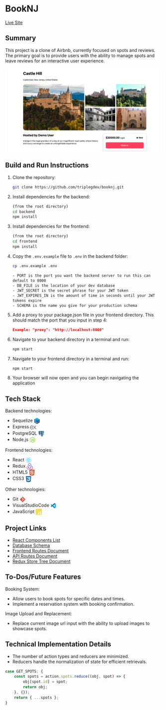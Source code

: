 # BookNJ

[Live Site](https://booknj.onrender.com/)

## Summary

This project is a clone of Airbnb, currently focused on spots and reviews. The primary goal is to provide users with the ability to manage spots and leave reviews for an interactive user experience.

<!-- ## Screenshots -->

![Spot](/frontend/public/images/example.png)

## Build and Run Instructions

1. Clone the repository:

    ```bash
    git clone https://github.com/triplegdev/booknj.git
    ```

2. Install dependencies for the backend:

    ```bash
    (from the root directory)
    cd backend
    npm install
    ```

3. Install dependencies for the frontend:

    ```bash
    (from the root directory)
    cd frontend
    npm install
    ```

4. Copy the `.env.example` file to `.env` in the backend folder:

    ```bash
    cp .env.example .env
    ```
    ```
    - PORT is the port you want the backend server to run this can default to 8000
    - DB_FILE is the location of your dev database
    - JWT_SECRET is the secret phrase for your JWT token
    - JWT_EXPIRES_IN is the amount of time in seconds until your JWT tokens expire
    - SCHEMA is the name you give for your production schema
    ```


5. Add a proxy to your package.json file in your frontend directory. This should match the port that you input in step 4:

    ```json
    Example: "proxy": "http://localhost:8000"
    ```

6. Navigate to your backend directory in a terminal and run:
    ```bash
    npm start
    ```

7. Navigate to your frontend directory in a terminal and run:
    ```bash
    npm start
    ```

8. Your browser will now open and you can begin navigating the application

## Tech Stack

Backend technologies:
- Sequelize <img src="https://raw.githubusercontent.com/triplegdev/readme-generator/main/public/icons/skills/sequelize-colored.svg" width="20px" style="vertical-align: middle">
- Express <img src="https://raw.githubusercontent.com/triplegdev/readme-generator/main/public/icons/skills/express-colored.svg" width="20px" style="vertical-align: middle">
- PostgreSQL <img src="https://raw.githubusercontent.com/triplegdev/readme-generator/main/public/icons/skills/postgresql-colored.svg" width="20px" style="vertical-align: middle">
- Node.js <img src="https://raw.githubusercontent.com/triplegdev/readme-generator/main/public/icons/skills/nodejs-colored.svg" width="20px" style="vertical-align: middle">

Frontend technologies:
- React <img src="https://raw.githubusercontent.com/triplegdev/readme-generator/main/public/icons/skills/react-colored.svg" width="20px" style="vertical-align: middle">
- Redux <img src="https://raw.githubusercontent.com/triplegdev/readme-generator/main/public/icons/skills/redux-colored.svg" width="20px" style="vertical-align: middle">
- HTML5 <img src="https://raw.githubusercontent.com/triplegdev/readme-generator/main/public/icons/skills/html5-colored.svg" width="20px" style="vertical-align: middle">
- CSS3 <img src="https://raw.githubusercontent.com/triplegdev/readme-generator/main/public/icons/skills/css3-colored.svg" width="20px" style="vertical-align: middle">

Other technologies:
- Git <img src="https://raw.githubusercontent.com/triplegdev/readme-generator/main/public/icons/skills/git-colored.svg" width="20px" style="vertical-align: middle">
- VisualStudioCode <img src="https://raw.githubusercontent.com/triplegdev/readme-generator/main/public/icons/skills/vscode-colored.svg" width="20px" style="vertical-align: middle">
- JavaScript <img src="https://raw.githubusercontent.com/triplegdev/readme-generator/main/public/icons/skills/javascript-colored.svg" width="20px" style="vertical-align: middle">

## Project Links

<!-- - [Feature List Document](link-to-feature-list-document) -->
- [React Components List](/frontend/README-react-components.md)
- [Database Schema](/backend/images/schema.png)
- [Frontend Routes Document](/frontend/README-routes.md)
- [API Routes Document](/backend/README.md)
- [Redux Store Tree Document](/frontend/README-redux-tree.md)

## To-Dos/Future Features

Booking System:

- Allow users to book spots for specific dates and times.
- Implement a reservation system with booking confirmation.

Image Upload and Replacement:

- Replace current image url input with the ability to upload images to showcase spots.

## Technical Implementation Details

- The number of action types and reducers are minimized.
- Reducers handle the normalization of state for efficient retrievals.
```javascript
case GET_SPOTS: {
    const spots = action.spots.reduce((obj, spot) => {
        obj[spot.id] = spot;
        return obj;
    }, {});
    return { ...spots };
}
```
